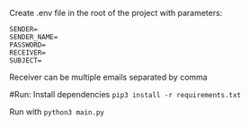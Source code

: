 Create .env file in the root of the project with parameters:
```
SENDER=
SENDER_NAME=
PASSWORD=
RECEIVER=
SUBJECT=
```

Receiver can be multiple emails separated by comma

#Run:
Install dependencies `pip3 install -r requirements.txt`

Run with `python3 main.py`